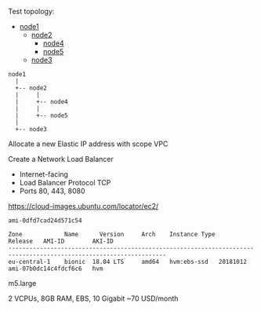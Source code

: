 Test topology:

* [node1](http://localhost:8001)
  * [node2](http://localhost:8002)
    * [node4](http://localhost:8004)
    * [node5](http://localhost:8005)
  * [node3](http://localhost:8003)

```
node1
  |
  +-- node2
  |     |
  |     +-- node4
  |     |
  |     +-- node5
  |
  +-- node3
```






Allocate a new Elastic IP address with scope VPC

Create a Network Load Balancer 
 - Internet-facing
 - Load Balancer Protocol TCP
 - Ports 80, 443, 8080




https://cloud-images.ubuntu.com/locator/ec2/

`ami-0dfd7cad24d571c54`

```
Zone 	        Name 	  Version 	  Arch 	  Instance Type 	      Release 	AMI-ID 	      AKI-ID
-------------------------------------------------------------------------------------------------------------------
eu-central-1	bionic	18.04 LTS	  amd64	  hvm:ebs-ssd	20181012  ami-07b0dc14c4fdcf6c6	  hvm
```


m5.large
	
2 VCPUs, 8GB RAM, EBS, 10 Gigabit
~70 USD/month
